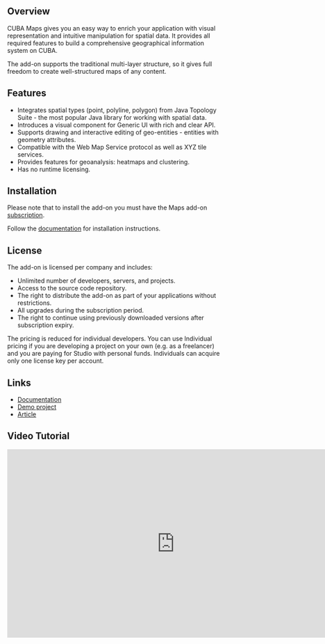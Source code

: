 ## Overview
CUBA Maps gives you an easy way to enrich your application with visual representation and intuitive manipulation for spatial data. It provides all required features to build a comprehensive geographical information system on CUBA. 

The add-on supports the traditional multi-layer structure, so it gives full freedom to create well-structured maps of any content.

## Features
- Integrates spatial types (point, polyline, polygon) from Java Topology Suite - the most popular Java library for working with spatial data.
- Introduces a visual component for Generic UI with rich and clear API.
- Supports drawing and interactive editing of geo-entities - entities with geometry attributes.
- Compatible with the Web Map Service protocol as well as XYZ tile services.
- Provides features for geoanalysis: heatmaps and clustering.
- Has no runtime licensing.

## Installation
Please note that to install the add-on you must have the Maps add-on [subscription](https://www.cuba-platform.com/store/#/store/studio). 

Follow the [documentation](https://doc.cuba-platform.com/maps-1.3/#_installation) for installation instructions.

## License

The add-on is licensed per company and includes:
- Unlimited number of developers, servers, and projects.
- Access to the source code repository.
- The right to distribute the add-on as part of your applications without restrictions.
- All upgrades during the subscription period.
- The right to continue using previously downloaded versions after subscription expiry.

The pricing is reduced for individual developers. You can use Individual pricing if you are developing a project on your own (e.g. as a freelancer) and you are paying for Studio with personal funds. Individuals can acquire only one license key per account. 

## Links
- [Documentation](https://doc.cuba-platform.com/maps-1.3/)
- [Demo project](https://github.com/cuba-platform/maps-addon-demo)
- [Article](https://www.cuba-platform.com/blog/new-maps-for-cuba/)

## Video Tutorial
<iframe width="770" height="433" src="https://youtube.com/embed/mJsmpIXzcbU" frameborder="0" allow="accelerometer; autoplay; encrypted-media; gyroscope; picture-in-picture" allowfullscreen></iframe>
